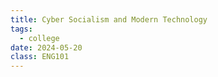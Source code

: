```yaml
---
title: Cyber Socialism and Modern Technology
tags:
  - college
date: 2024-05-20
class: ENG101
---
```

